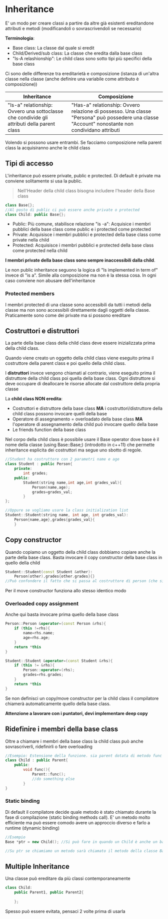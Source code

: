 # Inheritance

E' un modo per creare classi a partire da altre già esistenti ereditandone attributi e metodi (modificandoli o sovrascrivendoli se necessario)

**Terminologia**: 

- Base class: La classe dal quale si eredit
- Child/Derived/sub class: La classe che eredita dalla base class
- "Is-A relashionship": Le child class sono sotto tipi più specifici della base class

Ci sono delle differenze tra ereditarietà e composizione (istanza di un'altra classe nella classe (anche definire una variabile come attributo è composizione))

| Inheritance                                                  | Composizione                                                 |
| ------------------------------------------------------------ | ------------------------------------------------------------ |
| "Is-a" relationship: Ovvero una sottoclasse che condivide gli attributi della parent class | "Has-a" relationship: Ovvero relazione di possesso. Una classe "Persona" può possedere una classe "Account" nonostante non condividano attributi |

Volendo si possono usare entrambi. Se facciamo composizione nella parent class la acquisiranno anche le child class

## Tipi di accesso

L'inheritance può essere private, public e protected. Di default è private ma conviene solitamente si usa la public.

> Nell'Header della child class bisogna includere l'header della Base class

```cpp
class Base{};
//Al posto di public ci può essere anche private o protected
class Child: public Base{};
```

- Public: Più comune, stabilisce relazione "is -a": Acquisice i membri pubblici della base class come public e i protected come protected
- Private: Acquisisce i membri pubblici e protected della base class come private nella child
- Protected: Acquisisce i membri pubblici e protected della base class come protected nella child

**I membri private della base class sono sempre inaccessibili dalla child**. 

Le non public inheritance seguono la logica di "Is implemented in term of" invece di "is a". Simile alla composizione ma non è la stessa cosa. In ogni caso conviene non abusare dell'inheritance 

### Protected members

I membri protected di una classe sono accessibili da tutti i metodi della classe ma non sono accessibili direttamente dagli oggetti della classe. Praticamente sono come dei private ma si possono ereditare

## Costruttori e distruttori

 La parte della base class della child class deve essere inizializzata prima della child class.

Quando viene creato un oggetto della child class viene eseguito prima il costruttore della parent class e poi quello della child class.

I **distruttori** invece vengono chiamati al contrario, viene eseguito prima il distruttore della child class poi quella della base class. Ogni distruttore si deve occupare di deallocare le risorse allocate dal costruttore della propria classe

La **child class NON eredita**:

- Costruttori e distruttore della base class **MA** i costruttori/distruttore della child class possono invocare quelli della base
- Operatore di assegnamento = overloadato della base class **MA** l'operatore di assegnamento della child può invocare quello della base
- Le friends function della base class

Nel corpo della child class è possibile usare il Base operator dove base è il nome della classe  (using Base::Base;) (introdotto in c++11) che permette inheritance esplicita dei costruttori ma segue uno sbotto di regole.

```cpp
//Student ha costruttore con 2 parametri name e age
class Student : public Person{
    private:
    	int grades;
    public:
    	Student(string name,int age,int grades_val){
            Person(name,age);
            grades=grades_val;
        }
};

//Oppure se vogliamo usare la class initialization list
Student::Student(string name, int age, int grades_val):
	Person{name,age},grades{grades_val}{
    }
```



## Copy constructor

Quando copiamo un oggetto della child class dobbiamo copiare anche la parte della base class. 
Basta invocare il copy constructor della base class in quello della child

```cpp
Student::Student(const Student &other):
	Person(other),grades{other.grades}{}
//Può confondere il fatto che si passa al costruttore di person (che si aspetta un oggetto person) la reference di un oggetto student ma il compilatore sa il fatto suo

```

Per il move constructor funziona allo stesso identico modo

### Overloaded copy assignment

Anche qui basta invocare prima quello della base class

```cpp
Person::Person &operator=(const Person &rhs){
    if (this !=rhs){
        name=rhs.name;
        age=rhs.age;
    }
    return *this
}

Student::Student &operator=(const Student &rhs){
    if (this != &rhs){
        Person::operator=(rhs);
        grades=rhs.grades;
    }
    return *this
}
```

Se non definisci un copy/move constructor per la child class il compilatore chiamerà automaticamente quello della base class.

**Attenzione a lavorare con i puntatori, devi implementare deep copy**

## Ridefinire i membri della base class

Oltre a chiamare i membri della base class la child class può anche sovrascriverli, ridefinirli o fare overloading

```cpp
//Esempio: Estensione della funzione. sia parent dotata di metodo func
class Child : public Parent{
    public:
    	void func(){
            Parent::func();
            //do something else
        }
}
```

### Static binding

Di default  il compilatore decide quale metodo è stato chiamato durante la fase di compilazione (static binding methods call).
E' un metodo molto efficiente ma può essere comodo avere un approccio diverso e farlo a runtime (dynamic binding)

```cpp
//Esempio
Base *ptr = new Child(); //Si può fare in quando un Child è anche un base

//Su ptr se chiamiamo un metodo sarà chiamato il metodo della classe Base ma in questo caso potrebbe essere utile usare il metodo della classe child
```



## Multiple Inheritance

Una classe può ereditare da più classi contemporaneamente

```cpp
class Child:
	public Parent1, public Parent2{
        
    };
```

Spesso può essere evitata, pensaci 2 volte prima di usarla
